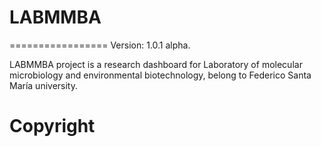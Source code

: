# LABMMBA
=================
Version: 1.0.1 alpha.

LABMMBA project is a research dashboard for Laboratory of molecular microbiology and environmental biotechnology, belong to Federico Santa María university.

# Copyright
